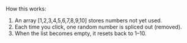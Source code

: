 How this works:
1.	An array [1,2,3,4,5,6,7,8,9,10] stores numbers not yet used.
2.	Each time you click, one random number is spliced out (removed).
3.	When the list becomes empty, it resets back to 1–10.
